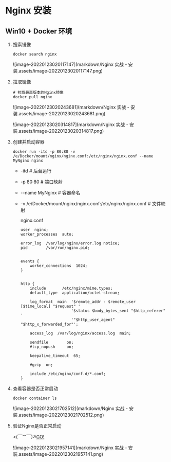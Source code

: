 # Nginx 安装

## Win10 + Docker 环境

1.   搜索镜像

     ```shell
     docker search nginx
     ```

     ![image-20220123020117147](markdown/Nginx 实战 - 安装.assets/image-20220123020117147.png)

     

2.   拉取镜像

     ```shell
     # 拉取最高版本的Nginx镜像
     docker pull nginx
     ```

     ![image-20220123020243681](markdown/Nginx 实战 - 安装.assets/image-20220123020243681.png)

     ![image-20220123020314817](markdown/Nginx 实战 - 安装.assets/image-20220123020314817.png)

     

3.   创建并启动容器

     ```shell
     docker run -itd -p 80:80 -v /e/Docker/mount/nginx/nginx.conf:/etc/nginx/nginx.conf --name MyNginx nginx
     ```

     -   -itd # 后台运行

     -   -p 80:80 # 端口映射

     -   --name MyNginx # 容器命名

     -   -v /e/Docker/mount/nginx/nginx.conf:/etc/nginx/nginx.conf # 文件映射

         nginx.conf

         ```
         user  nginx;
         worker_processes  auto;
         
         error_log  /var/log/nginx/error.log notice;
         pid        /var/run/nginx.pid;
         
         
         events {
             worker_connections  1024;
         }
         
         
         http {
             include       /etc/nginx/mime.types;
             default_type  application/octet-stream;
         
             log_format  main  '$remote_addr - $remote_user [$time_local] "$request" '
                               '$status $body_bytes_sent "$http_referer" '
                               '"$http_user_agent" "$http_x_forwarded_for"';
         
             access_log  /var/log/nginx/access.log  main;
         
             sendfile        on;
             #tcp_nopush     on;
         
             keepalive_timeout  65;
         
             #gzip  on;
         
             include /etc/nginx/conf.d/*.conf;
         }
         ```

         

         

4.   查看容器是否正常启动

     ```shell
     docker container ls
     ```

     ![image-20220123021702512](markdown/Nginx 实战 - 安装.assets/image-20220123021702512.png)

     

5.   验证Nginx是否正常启动

     <(￣︶￣)↗[GO!](http://127.0.0.1:80)

     ![image-20220123021957141](markdown/Nginx 实战 - 安装.assets/image-20220123021957141.png)

